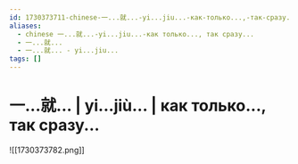 ```yaml
---
id: 1730373711-chinese-一...就...-yi...jiu...-как-только...,-так-сразу...
aliases:
  - chinese 一...就...-yi...jiu...-как только..., так сразу...
  - 一...就...
  - 一...就... - yi...jiu...
tags: []
---
```


# 一...就... | yi...jiù... | как только..., так сразу...
![[1730373782.png]]
